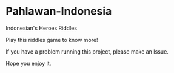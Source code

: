# Pahlawan-Indonesia
Indonesian's Heroes Riddles

Play this riddles game to know more!

If you have a problem running this project, please make an Issue.

Hope you enjoy it.
